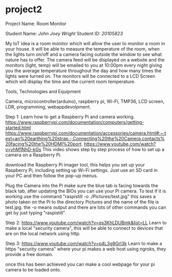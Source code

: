 # project2
Project Name: Room Monitor

Student Name: *John Joey Wright*   Student ID: *20105823*

  My IoT idea is a room monitor which will allow the user to monitor a room in your house. it will be able to measure the temperature of the room, when the lights turn on/off and a camera facing outside the window to see what nature has to offer. The camera feed will be displayed on a website and the monitors (light, temp) will be emailed to you at 10:00pm every night giving you the average temperature throughout the day and how many times the lights were turned on. The monitors will be connected to a LCD Screen which will display the time and the current room temperature.

Tools, Technologies and Equipment

  Camera, microcontroller(arduino), raspberry pi, Wi-Fi, TMP36, LCD screen, LDR, programming, webappdevolpment.


  Step 1:
  Learn how to get a Raspberry Pi and camera working.
  https://www.raspberrypi.com/documentation/computers/getting-started.html
  https://www.raspberrypi.com/documentation/accessories/camera.html#:~:text=an%20earthing%20strap.-,Connecting%20the%20Camera,contacts%20facing%20the%20HDMI%20port.
  https://www.youtube.com/watch?v=yhM1NhD-kGs
  This video shows step by step process of how to set up a camera on a Raspberry Pi.

  download the Raspberry Pi imager tool, this helps you set up your Raspberry Pi, including setting up Wi-Fi settings. Just use an SD card in your PC and then follow the pop-up menus.

  Plug the Camera into the Pi make sure the blue tab is facing towards the black tab, after updating the BIOs you can use your Pi camera. To test if it is working use the command "raspistill -o ./Pictures/test.jpg" this saves a photo taken on the Pi to the directory Pictures and the name of the file is test.jpg. the -o means output and there are lots of other commands you can get by just typing "raspistill".
  

  

  Step 2:
 https://www.youtube.com/watch?v=qs3KhLDUBmk&list=LL
 Learn to make a local "security camera", this will be able to connect to devices that are on the local network using http.

  Step 3:
  https://www.youtube.com/watch?v=p4L3g9Grl3k
  Learn to make a https "security camera" where your pi makes a web host using ngroks, they provide a free domain.

  once this has been achieved you can make a cool webpage for your pi camera to be loaded onto.
  

